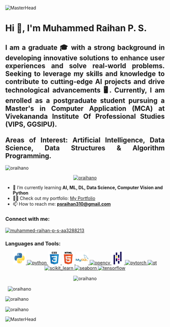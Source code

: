 <!-- MasterHead -->
![MasterHead](https://64.media.tumblr.com/13d2c753eed929097cc13bbb1d3e482c/67441800327766fc-96/s1920x1080/fe67f6e7feaaf682aa84cd0280cbb4eed24e9dea.gif)

<h1 align="left">Hi 👋, I'm Muhammed Raihan P. S.</h1>
<h2 align="justify">
I am a graduate 🎓 with a strong background in developing innovative solutions to enhance user experiences and solve real-world problems. Seeking to leverage my skills and knowledge to contribute to cutting-edge AI projects and drive technological advancements 🖥️. Currently, I am enrolled as a postgraduate student pursuing a Master's in Computer Application (MCA) at Vivekananda Institute Of Professional Studies (VIPS, GGSIPU). <br>
<br>Areas of Interest: Artificial Intelligence, Data Science, Data Structures & Algorithm Programming.</br>
</h2>

<p align="left">
  <img src="https://komarev.com/ghpvc/?username=oRAIHANo&label=Profile%20views&color=0e75b6&style=flat" alt="oraihano" />
</p>

<p align="center">
  <a href="https://github.com/ryo-ma/github-profile-trophy">
    <img src="https://github-profile-trophy.vercel.app/?username=oraihano&theme=radical" alt="oraihano" />
  </a>
</p>

- 🌱 I’m currently learning **AI, ML, DL, Data Science, Computer Vision and Python**
- 👨‍💻 Check out my portfolio: [My Portfolio](https://oraihano.github.io/-/)
- 📫 How to reach me: **psraihan310@gmail.com**

<h3 align="left">Connect with me:</h3>
<p align="left">
  <a href="https://linkedin.com/in/muhammed-raihan-p-s-aa3288213" target="blank">
    <img align="center" src="https://raw.githubusercontent.com/rahuldkjain/github-profile-readme-generator/master/src/images/icons/Social/linked-in-alt.svg" alt="muhammed-raihan-p-s-aa3288213" height="30" width="40" />
  </a>
</p>

<h3 align="left">Languages and Tools:</h3>
<p align="center">
  <a href="https://www.python.org" target="_blank" rel="noreferrer">
    <img src="https://raw.githubusercontent.com/devicons/devicon/master/icons/python/python-original.svg" alt="python" width="40" height="40"/>
  </a>
  <a href="" target="_blank" rel="noreferrer">
    <img src="https://raw.githubusercontent.com/devicons/devicon/master/icons/python/python-original.svg](https://commons.wikimedia.org/wiki/File:C_Programming_Language.svg" alt="python" width="40" height="40"/>
  </a>
  <a href="https://www.w3schools.com/css/" target="_blank" rel="noreferrer">
    <img src="https://raw.githubusercontent.com/devicons/devicon/master/icons/css3/css3-original-wordmark.svg" alt="css3" width="40" height="40"/>
  </a>
  <a href="https://www.w3.org/html/" target="_blank" rel="noreferrer">
    <img src="https://raw.githubusercontent.com/devicons/devicon/master/icons/html5/html5-original-wordmark.svg" alt="html5" width="40" height="40"/>
  </a>
  <a href="https://www.mysql.com/" target="_blank" rel="noreferrer">
    <img src="https://raw.githubusercontent.com/devicons/devicon/master/icons/mysql/mysql-original-wordmark.svg" alt="mysql" width="40" height="40"/>
  </a>
  <a href="https://opencv.org/" target="_blank" rel="noreferrer">
    <img src="https://www.vectorlogo.zone/logos/opencv/opencv-icon.svg" alt="opencv" width="40" height="40"/>
  </a>
  <a href="https://pandas.pydata.org/" target="_blank" rel="noreferrer">
    <img src="https://raw.githubusercontent.com/devicons/devicon/2ae2a900d2f041da66e950e4d48052658d850630/icons/pandas/pandas-original.svg" alt="pandas" width="40" height="40"/>
  </a>
  
  <a href="https://pytorch.org/" target="_blank" rel="noreferrer">
    <img src="https://www.vectorlogo.zone/logos/pytorch/pytorch-icon.svg" alt="pytorch" width="40" height="40"/>
  </a>
  <a href="https://www.qt.io/" target="_blank" rel="noreferrer">
    <img src="https://upload.wikimedia.org/wikipedia/commons/0/0b/Qt_logo_2016.svg" alt="qt" width="40" height="40"/>
  </a>
  <a href="https://scikit-learn.org/" target="_blank" rel="noreferrer">
    <img src="https://upload.wikimedia.org/wikipedia/commons/0/05/Scikit_learn_logo_small.svg" alt="scikit_learn" width="40" height="40"/>
  </a>
  <a href="https://seaborn.pydata.org/" target="_blank" rel="noreferrer">
    <img src="https://seaborn.pydata.org/_images/logo-mark-lightbg.svg" alt="seaborn" width="40" height="40"/>
  </a>
  <a href="https://www.tensorflow.org" target="_blank" rel="noreferrer">
    <img src="https://www.vectorlogo.zone/logos/tensorflow/tensorflow-icon.svg" alt="tensorflow" width="40" height="40"/>
  </a>
</p>

<p align="center">
  <img align="center" src="https://github-readme-stats.vercel.app/api/top-langs?username=oRAIHANo&show_icons=true&locale=en&layout=compact&theme=radical&card_width=1000" alt="oraihano" />
</p>

<p>&nbsp;
  <img align="center" src="https://github-readme-stats.vercel.app/api?username=oRAIHANo&show_icons=true&locale=en&theme=radical&card_width=1000" alt="oraihano" />
</p>

<p>
  <img align="center" src="https://github-readme-streak-stats.herokuapp.com/?user=oRAIHANo&theme=radical&card_width=1000" alt="oraihano" />
</p>

<p>
  <img align="center" src="https://github-readme-activity-graph.vercel.app/graph?username=oRAIHANo&bg_color=000000&color=417e86&line=ff0000&point=948484&area=true&hide_border=true&card_width=500" alt="oraihano" />
</p>

![MasterHead](https://camo.githubusercontent.com/23ae67ff914c9cb152c266e60ed6157fa969bda4ad5608f4edd2d739f7e683fa/68747470733a2f2f692e70696e696d672e636f6d2f6f726967696e616c732f63362f33332f63322f63363333633230656465383266306530636564376435373064626533613166332e676966)
